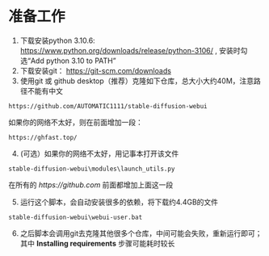 # 准备工作
1. 下载安装python 3.10.6: https://www.python.org/downloads/release/python-3106/ , 安装时勾选“Add python 3.10 to PATH”
2. 下载安装git： https://git-scm.com/downloads
3. 使用git 或 github desktop（推荐）克隆如下仓库，总大小大约40M，注意路径不能有中文
```
https://github.com/AUTOMATIC1111/stable-diffusion-webui
```
如果你的网络不太好，则在前面增加一段：
```
https://ghfast.top/
```
4. (可选）如果你的网络不太好，用记事本打开该文件
```
stable-diffusion-webui\modules\launch_utils.py
```
在所有的  _https://github.com_ 前面都增加上面这一段 

5. 运行这个脚本，会自动安装很多的依赖，将下载约4.4GB的文件
```
stable-diffusion-webui\webui-user.bat
```

6. 之后脚本会调用git去克隆其他很多个仓库，中间可能会失败，重新运行即可；其中 **Installing requirements** 步骤可能耗时较长